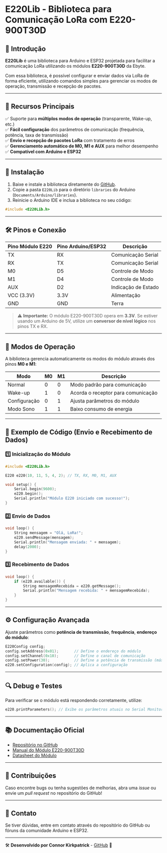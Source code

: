 # E220Lib - Biblioteca para Comunicação LoRa com E220-900T30D

## 📌 Introdução
**E220Lib** é uma biblioteca para Arduino e ESP32 projetada para facilitar a comunicação LoRa utilizando os módulos **E220-900T30D** da Ebyte. 

Com essa biblioteca, é possível configurar e enviar dados via LoRa de forma eficiente, utilizando comandos simples para gerenciar os modos de operação, transmissão e recepção de pacotes.

---

## 🚀 Recursos Principais

✅ Suporte para **múltiplos modos de operação** (transparente, Wake-up, etc.)  
✅ **Fácil configuração** dos parâmetros de comunicação (frequência, potência, taxa de transmissão)  
✅ **Envio e recepção de pacotes LoRa** com tratamento de erros  
✅ **Gerenciamento automático de M0, M1 e AUX** para melhor desempenho  
✅ **Compatível com Arduino e ESP32**  

---

## 🔧 Instalação

1. Baixe e instale a biblioteca diretamente do [GitHub](https://github.com/ConnorKirkpatrick/E220Lib).  
2. Copie a pasta `E220Lib` para o diretório `libraries` do Arduino (`Documents/Arduino/libraries`).  
3. Reinicie o Arduino IDE e inclua a biblioteca no seu código:

```cpp
#include <E220Lib.h>
```

---

## 🛠️ Pinos e Conexão

| **Pino Módulo E220** | **Pino Arduino/ESP32** | **Descrição** |
|----------------------|----------------------|--------------|
| TX                 | RX                   | Comunicação Serial |
| RX                 | TX                   | Comunicação Serial |
| M0                 | D5                   | Controle de Modo |
| M1                 | D4                   | Controle de Modo |
| AUX                | D2                   | Indicação de Estado |
| VCC (3.3V)         | 3.3V                 | Alimentação |
| GND                | GND                  | Terra |

> ⚠ **Importante:** O módulo E220-900T30D opera em **3.3V**. Se estiver usando um Arduino de 5V, utilize um **conversor de nível lógico** nos pinos TX e RX.

---

## 🔄 Modos de Operação
A biblioteca gerencia automaticamente os modos do módulo através dos pinos **M0 e M1**:

| **Modo**         | **M0** | **M1** | **Descrição** |
|-----------------|------|------|--------------|
| Normal         | 0    | 0    | Modo padrão para comunicação |
| Wake-up       | 1    | 0    | Acorda o receptor para comunicação |
| Configuração  | 0    | 1    | Ajusta parâmetros do módulo |
| Modo Sono     | 1    | 1    | Baixo consumo de energia |

---

## 📡 Exemplo de Código (Envio e Recebimento de Dados)

### **1️⃣ Inicialização do Módulo**

```cpp
#include <E220Lib.h>

E220 e220(10, 11, 5, 4, 2); // TX, RX, M0, M1, AUX

void setup() {
    Serial.begin(9600);
    e220.begin();
    Serial.println("Módulo E220 iniciado com sucesso!");
}
```

### **2️⃣ Envio de Dados**

```cpp
void loop() {
    String mensagem = "Olá, LoRa!";
    e220.sendMessage(mensagem);
    Serial.println("Mensagem enviada: " + mensagem);
    delay(2000);
}
```

### **3️⃣ Recebimento de Dados**

```cpp
void loop() {
    if (e220.available()) {
        String mensagemRecebida = e220.getMessage();
        Serial.println("Mensagem recebida: " + mensagemRecebida);
    }
}
```

---

## ⚙️ Configuração Avançada
Ajuste parâmetros como **potência de transmissão**, **frequência**, **endereço do módulo**:

```cpp
E220Config config;
config.setAddress(0x01);       // Define o endereço do módulo
config.setChannel(0x10);       // Define o canal de comunicação
config.setPower(30);           // Define a potência de transmissão (máx: 30dBm)
e220.setConfiguration(config); // Aplica a configuração
```

---

## 🔍 Debug e Testes
Para verificar se o módulo está respondendo corretamente, utilize:

```cpp
e220.printParameters(); // Exibe os parâmetros atuais no Serial Monitor
```

---

## 📚 Documentação Oficial
- [Repositório no GitHub](https://github.com/ConnorKirkpatrick/E220Lib)
- [Manual do Módulo E220-900T30D](https://manuals.plus/pt/ebyte/e220-900t30d-lora-wireless-module-manual)
- [Datasheet do Módulo](https://manuals.plus/m/12f09f3a998def18a583f07ae19dc04635512c1a83f96d39c0d124afbfc82ca1_optim.pdf)

---

## 🤝 Contribuições
Caso encontre bugs ou tenha sugestões de melhorias, abra uma *issue* ou envie um *pull request* no repositório do GitHub!

---

## 📧 Contato
Se tiver dúvidas, entre em contato através do repositório do GitHub ou fóruns da comunidade Arduino e ESP32.

---

🛠 **Desenvolvido por Connor Kirkpatrick** - [GitHub](https://github.com/ConnorKirkpatrick) 🚀